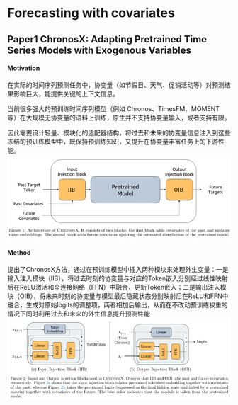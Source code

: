 # Forecasting with covariates

## Paper1 ChronosX: Adapting Pretrained Time Series Models with Exogenous Variables

#### Motivation

在实际的时间序列预测任务中，协变量（如节假日、天气、促销活动等）对预测结果影响巨大，能提供关键的上下文信息。

当前很多强大的预训练时间序列模型（例如 Chronos、TimesFM、MOMENT 等）在大规模无协变量的语料上训练，原生并不支持协变量输入，或者支持有限。

因此需要设计轻量、模块化的适配器结构，将过去和未来的协变量信息注入到这些冻结的预训练模型中，既保持预训练知识，又提升在协变量丰富任务上的下游性能。
![Figure 1.1 ](Figure/1.1.png)




#### Method

提出了ChronosX方法，通过在预训练模型中插入两种模块来处理外生变量：一是输入注入模块（IIB），将过去时刻的协变量与对应的Token嵌入分别经过线性映射后在ReLU激活和全连接网络（FFN）中融合，更新Token嵌入；二是输出注入模块（OIB），将未来时刻的协变量与模型最后隐藏状态分别映射后在ReLU和FFN中融合，生成对原始logits的调整项，两者相加后输出，从而在不改动预训练权重的情况下同时利用过去和未来的外生信息提升预测性能
![Figure 1.1 ](Figure/1.2.png)
